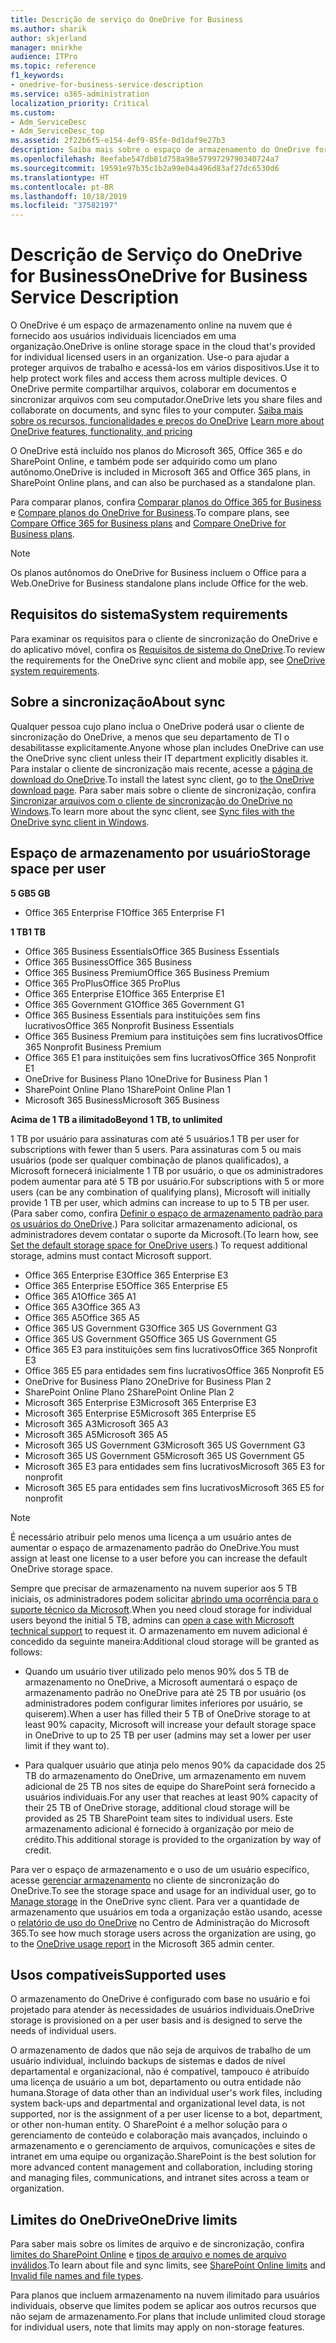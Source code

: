 ```yaml
---
title: Descrição de serviço do OneDrive for Business
ms.author: sharik
author: skjerland
manager: mnirkhe
audience: ITPro
ms.topic: reference
f1_keywords:
- onedrive-for-business-service-description
ms.service: o365-administration
localization_priority: Critical
ms.custom:
- Adm_ServiceDesc
- Adm_ServiceDesc_top
ms.assetid: 2f22b6f5-e154-4ef9-85fe-0d1daf9e27b3
description: Saiba mais sobre o espaço de armazenamento do OneDrive fornecido para cada plano de assinatura.
ms.openlocfilehash: 8eefabe547db81d758a98e5799729790340724a7
ms.sourcegitcommit: 19591e97b35c1b2a99e04a496d83af27dc6530d6
ms.translationtype: HT
ms.contentlocale: pt-BR
ms.lasthandoff: 10/18/2019
ms.locfileid: "37582197"
---
```

# <a name="onedrive-for-business-service-description"></a><span data-ttu-id="5bafb-103">Descrição de Serviço do OneDrive for Business</span><span class="sxs-lookup"><span data-stu-id="5bafb-103">OneDrive for Business Service Description</span></span>

<span data-ttu-id="5bafb-104">O OneDrive é um espaço de armazenamento online na nuvem que é fornecido aos usuários individuais licenciados em uma organização.</span><span class="sxs-lookup"><span data-stu-id="5bafb-104">OneDrive is online storage space in the cloud that's provided for individual licensed users in an organization.</span></span> <span data-ttu-id="5bafb-105">Use-o para ajudar a proteger arquivos de trabalho e acessá-los em vários dispositivos.</span><span class="sxs-lookup"><span data-stu-id="5bafb-105">Use it to help protect work files and access them across multiple devices.</span></span> <span data-ttu-id="5bafb-106">O OneDrive permite compartilhar arquivos, colaborar em documentos e sincronizar arquivos com seu computador.</span><span class="sxs-lookup"><span data-stu-id="5bafb-106">OneDrive lets you share files and collaborate on documents, and sync files to your computer.</span></span> <span data-ttu-id="5bafb-107">[Saiba mais sobre os recursos, funcionalidades e preços do OneDrive](https://go.microsoft.com/fwlink/?linkid=850345) </span><span class="sxs-lookup"><span data-stu-id="5bafb-107">[Learn more about OneDrive features, functionality, and pricing](https://go.microsoft.com/fwlink/?linkid=850345)</span></span> 
  
<span data-ttu-id="5bafb-108">O OneDrive está incluído nos planos do Microsoft 365, Office 365 e do SharePoint Online, e também pode ser adquirido como um plano autônomo.</span><span class="sxs-lookup"><span data-stu-id="5bafb-108">OneDrive is included in Microsoft 365 and Office 365 plans, in SharePoint Online plans, and can also be purchased as a standalone plan.</span></span> 
    
<span data-ttu-id="5bafb-109">Para comparar planos, confira [Comparar planos do Office 365 for Business](https://go.microsoft.com/fwlink/?linkid=799177) e [Compare planos do OneDrive for Business](https://products.office.com/onedrive-for-business/compare-onedrive-for-business-plans).</span><span class="sxs-lookup"><span data-stu-id="5bafb-109">To compare plans, see [Compare Office 365 for Business plans](https://go.microsoft.com/fwlink/?linkid=799177) and [Compare OneDrive for Business plans](https://products.office.com/onedrive-for-business/compare-onedrive-for-business-plans).</span></span> 
  
> [!NOTE]
> <span data-ttu-id="5bafb-110">Os planos autônomos do OneDrive for Business incluem o Office para a Web.</span><span class="sxs-lookup"><span data-stu-id="5bafb-110">OneDrive for Business standalone plans include Office for the web.</span></span> 
  
## <a name="system-requirements"></a><span data-ttu-id="5bafb-111">Requisitos do sistema</span><span class="sxs-lookup"><span data-stu-id="5bafb-111">System requirements</span></span>

<span data-ttu-id="5bafb-112">Para examinar os requisitos para o cliente de sincronização do OneDrive e do aplicativo móvel, confira os [Requisitos de sistema do OneDrive](https://go.microsoft.com/fwlink/?linkid=837584).</span><span class="sxs-lookup"><span data-stu-id="5bafb-112">To review the requirements for the OneDrive sync client and mobile app, see [OneDrive system requirements](https://go.microsoft.com/fwlink/?linkid=837584).</span></span>
  
## <a name="about-sync"></a><span data-ttu-id="5bafb-113">Sobre a sincronização</span><span class="sxs-lookup"><span data-stu-id="5bafb-113">About sync</span></span>

<span data-ttu-id="5bafb-114">Qualquer pessoa cujo plano inclua o OneDrive poderá usar o cliente de sincronização do OneDrive, a menos que seu departamento de TI o desabilitasse explicitamente.</span><span class="sxs-lookup"><span data-stu-id="5bafb-114">Anyone whose plan includes OneDrive can use the OneDrive sync client unless their IT department explicitly disables it.</span></span> <span data-ttu-id="5bafb-115">Para instalar o cliente de sincronização mais recente, acesse a [página de download do OneDrive](https://onedrive.live.com/about/download/).</span><span class="sxs-lookup"><span data-stu-id="5bafb-115">To install the latest sync client, go to [the OneDrive download page](https://onedrive.live.com/about/download/).</span></span> <span data-ttu-id="5bafb-116">Para saber mais sobre o cliente de sincronização, confira [Sincronizar arquivos com o cliente de sincronização do OneDrive no Windows](https://support.office.com/article/615391c4-2bd3-4aae-a42a-858262e42a49).</span><span class="sxs-lookup"><span data-stu-id="5bafb-116">To learn more about the sync client, see [Sync files with the OneDrive sync client in Windows](https://support.office.com/article/615391c4-2bd3-4aae-a42a-858262e42a49).</span></span>
  
## <a name="storage-space-per-user"></a><span data-ttu-id="5bafb-117">Espaço de armazenamento por usuário</span><span class="sxs-lookup"><span data-stu-id="5bafb-117">Storage space per user</span></span>

<span data-ttu-id="5bafb-118">**5 GB**</span><span class="sxs-lookup"><span data-stu-id="5bafb-118">**5 GB**</span></span>

- <span data-ttu-id="5bafb-119">Office 365 Enterprise F1</span><span class="sxs-lookup"><span data-stu-id="5bafb-119">Office 365 Enterprise F1</span></span>

<span data-ttu-id="5bafb-120">**1 TB**</span><span class="sxs-lookup"><span data-stu-id="5bafb-120">**1 TB**</span></span>

- <span data-ttu-id="5bafb-121">Office 365 Business Essentials</span><span class="sxs-lookup"><span data-stu-id="5bafb-121">Office 365 Business Essentials</span></span>
- <span data-ttu-id="5bafb-122">Office 365 Business</span><span class="sxs-lookup"><span data-stu-id="5bafb-122">Office 365 Business</span></span>
- <span data-ttu-id="5bafb-123">Office 365 Business Premium</span><span class="sxs-lookup"><span data-stu-id="5bafb-123">Office 365 Business Premium</span></span>
- <span data-ttu-id="5bafb-124">Office 365 ProPlus</span><span class="sxs-lookup"><span data-stu-id="5bafb-124">Office 365 ProPlus</span></span>
- <span data-ttu-id="5bafb-125">Office 365 Enterprise E1</span><span class="sxs-lookup"><span data-stu-id="5bafb-125">Office 365 Enterprise E1</span></span>
- <span data-ttu-id="5bafb-126">Office 365 Government G1</span><span class="sxs-lookup"><span data-stu-id="5bafb-126">Office 365 Government G1</span></span>
- <span data-ttu-id="5bafb-127">Office 365 Business Essentials para instituições sem fins lucrativos</span><span class="sxs-lookup"><span data-stu-id="5bafb-127">Office 365 Nonprofit Business Essentials</span></span>
- <span data-ttu-id="5bafb-128">Office 365 Business Premium para instituições sem fins lucrativos</span><span class="sxs-lookup"><span data-stu-id="5bafb-128">Office 365 Nonprofit Business Premium</span></span>
- <span data-ttu-id="5bafb-129">Office 365 E1 para instituições sem fins lucrativos</span><span class="sxs-lookup"><span data-stu-id="5bafb-129">Office 365 Nonprofit E1</span></span>
- <span data-ttu-id="5bafb-130">OneDrive for Business Plano 1</span><span class="sxs-lookup"><span data-stu-id="5bafb-130">OneDrive for Business Plan 1</span></span>
- <span data-ttu-id="5bafb-131">SharePoint Online Plano 1</span><span class="sxs-lookup"><span data-stu-id="5bafb-131">SharePoint Online Plan 1</span></span>
- <span data-ttu-id="5bafb-132">Microsoft 365 Business</span><span class="sxs-lookup"><span data-stu-id="5bafb-132">Microsoft 365 Business</span></span>

<span data-ttu-id="5bafb-133">**Acima de 1 TB a ilimitado**</span><span class="sxs-lookup"><span data-stu-id="5bafb-133">**Beyond 1 TB, to unlimited**</span></span>
 
<span data-ttu-id="5bafb-134">1 TB por usuário para assinaturas com até 5 usuários.</span><span class="sxs-lookup"><span data-stu-id="5bafb-134">1 TB per user for subscriptions with fewer than 5 users.</span></span> <span data-ttu-id="5bafb-135">Para assinaturas com 5 ou mais usuários (pode ser qualquer combinação de planos qualificados), a Microsoft fornecerá inicialmente 1 TB por usuário, o que os administradores podem aumentar para até 5 TB por usuário.</span><span class="sxs-lookup"><span data-stu-id="5bafb-135">For subscriptions with 5 or more users (can be any combination of qualifying plans), Microsoft will initially provide 1 TB per user, which admins can increase to up to 5 TB per user.</span></span> <span data-ttu-id="5bafb-136">(Para saber como, confira [Definir o espaço de armazenamento padrão para os usuários do OneDrive](/onedrive/set-default-storage-space).) Para solicitar armazenamento adicional, os administradores devem contatar o suporte da Microsoft.</span><span class="sxs-lookup"><span data-stu-id="5bafb-136">(To learn how, see [Set the default storage space for OneDrive users](/onedrive/set-default-storage-space).) To request additional storage, admins must contact Microsoft support.</span></span>

- <span data-ttu-id="5bafb-137">Office 365 Enterprise E3</span><span class="sxs-lookup"><span data-stu-id="5bafb-137">Office 365 Enterprise E3</span></span>
- <span data-ttu-id="5bafb-138">Office 365 Enterprise E5</span><span class="sxs-lookup"><span data-stu-id="5bafb-138">Office 365 Enterprise E5</span></span>
- <span data-ttu-id="5bafb-139">Office 365 A1</span><span class="sxs-lookup"><span data-stu-id="5bafb-139">Office 365 A1</span></span>
- <span data-ttu-id="5bafb-140">Office 365 A3</span><span class="sxs-lookup"><span data-stu-id="5bafb-140">Office 365 A3</span></span>
- <span data-ttu-id="5bafb-141">Office 365 A5</span><span class="sxs-lookup"><span data-stu-id="5bafb-141">Office 365 A5</span></span>
- <span data-ttu-id="5bafb-142">Office 365 US Government G3</span><span class="sxs-lookup"><span data-stu-id="5bafb-142">Office 365 US Government G3</span></span>
- <span data-ttu-id="5bafb-143">Office 365 US Government G5</span><span class="sxs-lookup"><span data-stu-id="5bafb-143">Office 365 US Government G5</span></span>
- <span data-ttu-id="5bafb-144">Office 365 E3 para instituições sem fins lucrativos</span><span class="sxs-lookup"><span data-stu-id="5bafb-144">Office 365 Nonprofit E3</span></span>
- <span data-ttu-id="5bafb-145">Office 365 E5 para entidades sem fins lucrativos</span><span class="sxs-lookup"><span data-stu-id="5bafb-145">Office 365 Nonprofit E5</span></span>
- <span data-ttu-id="5bafb-146">OneDrive for Business Plano 2</span><span class="sxs-lookup"><span data-stu-id="5bafb-146">OneDrive for Business Plan 2</span></span>
- <span data-ttu-id="5bafb-147">SharePoint Online Plano 2</span><span class="sxs-lookup"><span data-stu-id="5bafb-147">SharePoint Online Plan 2</span></span>
- <span data-ttu-id="5bafb-148">Microsoft 365 Enterprise E3</span><span class="sxs-lookup"><span data-stu-id="5bafb-148">Microsoft 365 Enterprise E3</span></span>
- <span data-ttu-id="5bafb-149">Microsoft 365 Enterprise E5</span><span class="sxs-lookup"><span data-stu-id="5bafb-149">Microsoft 365 Enterprise E5</span></span>
- <span data-ttu-id="5bafb-150">Microsoft 365 A3</span><span class="sxs-lookup"><span data-stu-id="5bafb-150">Microsoft 365 A3</span></span>
- <span data-ttu-id="5bafb-151">Microsoft 365 A5</span><span class="sxs-lookup"><span data-stu-id="5bafb-151">Microsoft 365 A5</span></span>
- <span data-ttu-id="5bafb-152">Microsoft 365 US Government G3</span><span class="sxs-lookup"><span data-stu-id="5bafb-152">Microsoft 365 US Government G3</span></span>
- <span data-ttu-id="5bafb-153">Microsoft 365 US Government G5</span><span class="sxs-lookup"><span data-stu-id="5bafb-153">Microsoft 365 US Government G5</span></span>
- <span data-ttu-id="5bafb-154">Microsoft 365 E3 para entidades sem fins lucrativos</span><span class="sxs-lookup"><span data-stu-id="5bafb-154">Microsoft 365 E3 for nonprofit</span></span>
- <span data-ttu-id="5bafb-155">Microsoft 365 E5 para entidades sem fins lucrativos</span><span class="sxs-lookup"><span data-stu-id="5bafb-155">Microsoft 365 E5 for nonprofit</span></span>

> [!NOTE]
> <span data-ttu-id="5bafb-156">É necessário atribuir pelo menos uma licença a um usuário antes de aumentar o espaço de armazenamento padrão do OneDrive.</span><span class="sxs-lookup"><span data-stu-id="5bafb-156">You must assign at least one license to a user before you can increase the default OneDrive storage space.</span></span> 
  
<span data-ttu-id="5bafb-157">Sempre que precisar de armazenamento na nuvem superior aos 5 TB iniciais, os administradores podem solicitar [abrindo uma ocorrência para o suporte técnico da Microsoft](https://go.microsoft.com/fwlink/?linkid=869559).</span><span class="sxs-lookup"><span data-stu-id="5bafb-157">When you need cloud storage for individual users beyond the initial 5 TB, admins can [open a case with Microsoft technical support](https://go.microsoft.com/fwlink/?linkid=869559) to request it.</span></span> <span data-ttu-id="5bafb-158">O armazenamento em nuvem adicional é concedido da seguinte maneira:</span><span class="sxs-lookup"><span data-stu-id="5bafb-158">Additional cloud storage will be granted as follows:</span></span> 
  
- <span data-ttu-id="5bafb-159">Quando um usuário tiver utilizado pelo menos 90% dos 5 TB de armazenamento no OneDrive, a Microsoft aumentará o espaço de armazenamento padrão no OneDrive para até 25 TB por usuário (os administradores podem configurar limites inferiores por usuário, se quiserem).</span><span class="sxs-lookup"><span data-stu-id="5bafb-159">When a user has filled their 5 TB of OneDrive storage to at least 90% capacity, Microsoft will increase your default storage space in OneDrive to up to 25 TB per user (admins may set a lower per user limit if they want to).</span></span> 
    
- <span data-ttu-id="5bafb-160">Para qualquer usuário que atinja pelo menos 90% da capacidade dos 25 TB do armazenamento do OneDrive, um armazenamento em nuvem adicional de 25 TB nos sites de equipe do SharePoint será fornecido a usuários individuais.</span><span class="sxs-lookup"><span data-stu-id="5bafb-160">For any user that reaches at least 90% capacity of their 25 TB of OneDrive storage, additional cloud storage will be provided as 25 TB SharePoint team sites to individual users.</span></span> <span data-ttu-id="5bafb-161">Este armazenamento adicional é fornecido à organização por meio de crédito.</span><span class="sxs-lookup"><span data-stu-id="5bafb-161">This additional storage is provided to the organization by way of credit.</span></span>
    
<span data-ttu-id="5bafb-162">Para ver o espaço de armazenamento e o uso de um usuário específico, acesse [gerenciar armazenamento](https://support.office.com/article/31519161-059C-4764-B6F8-F5CD29F7FE68) no cliente de sincronização do OneDrive.</span><span class="sxs-lookup"><span data-stu-id="5bafb-162">To see the storage space and usage for an individual user, go to [Manage storage](https://support.office.com/article/31519161-059C-4764-B6F8-F5CD29F7FE68) in the OneDrive sync client.</span></span> <span data-ttu-id="5bafb-163">Para ver a quantidade de armazenamento que usuários em toda a organização estão usando, acesse o [relatório de uso do OneDrive](/office365/admin/activity-reports/onedrive-for-business-usage) no Centro de Administração do Microsoft 365.</span><span class="sxs-lookup"><span data-stu-id="5bafb-163">To see how much storage users across the organization are using, go to the [OneDrive usage report](/office365/admin/activity-reports/onedrive-for-business-usage) in the Microsoft 365 admin center.</span></span> 
   
## <a name="supported-uses"></a><span data-ttu-id="5bafb-164">Usos compatíveis</span><span class="sxs-lookup"><span data-stu-id="5bafb-164">Supported uses</span></span>

<span data-ttu-id="5bafb-165">O armazenamento do OneDrive é configurado com base no usuário e foi projetado para atender às necessidades de usuários individuais.</span><span class="sxs-lookup"><span data-stu-id="5bafb-165">OneDrive storage is provisioned on a per user basis and is designed to serve the needs of individual users.</span></span>
  
<span data-ttu-id="5bafb-166">O armazenamento de dados que não seja de arquivos de trabalho de um usuário individual, incluindo backups de sistemas e dados de nível departamental e organizacional, não é compatível, tampouco é atribuído uma licença de usuário a um bot, departamento ou outra entidade não humana.</span><span class="sxs-lookup"><span data-stu-id="5bafb-166">Storage of data other than an individual user's work files, including system back-ups and departmental and organizational level data, is not supported, nor is the assignment of a per user license to a bot, department, or other non-human entity.</span></span> <span data-ttu-id="5bafb-167">O SharePoint é a melhor solução para o gerenciamento de conteúdo e colaboração mais avançados, incluindo o armazenamento e o gerenciamento de arquivos, comunicações e sites de intranet em uma equipe ou organização.</span><span class="sxs-lookup"><span data-stu-id="5bafb-167">SharePoint is the best solution for more advanced content management and collaboration, including storing and managing files, communications, and intranet sites across a team or organization.</span></span>
  
## <a name="onedrive-limits"></a><span data-ttu-id="5bafb-168">Limites do OneDrive</span><span class="sxs-lookup"><span data-stu-id="5bafb-168">OneDrive limits</span></span>

<span data-ttu-id="5bafb-169">Para saber mais sobre os limites de arquivo e de sincronização, confira [limites do SharePoint Online](/office365/servicedescriptions/sharepoint-online-service-description/sharepoint-online-limits) e [tipos de arquivo e nomes de arquivo inválidos](https://support.office.com/article/64883a5d-228e-48f5-b3d2-eb39e07630fa).</span><span class="sxs-lookup"><span data-stu-id="5bafb-169">To learn about file and sync limits, see [SharePoint Online limits](/office365/servicedescriptions/sharepoint-online-service-description/sharepoint-online-limits) and [Invalid file names and file types](https://support.office.com/article/64883a5d-228e-48f5-b3d2-eb39e07630fa).</span></span>
  
<span data-ttu-id="5bafb-170">Para planos que incluem armazenamento na nuvem ilimitado para usuários individuais, observe que limites podem se aplicar aos outros recursos que não sejam de armazenamento.</span><span class="sxs-lookup"><span data-stu-id="5bafb-170">For plans that include unlimited cloud storage for individual users, note that limits may apply on non-storage features.</span></span> 
  

